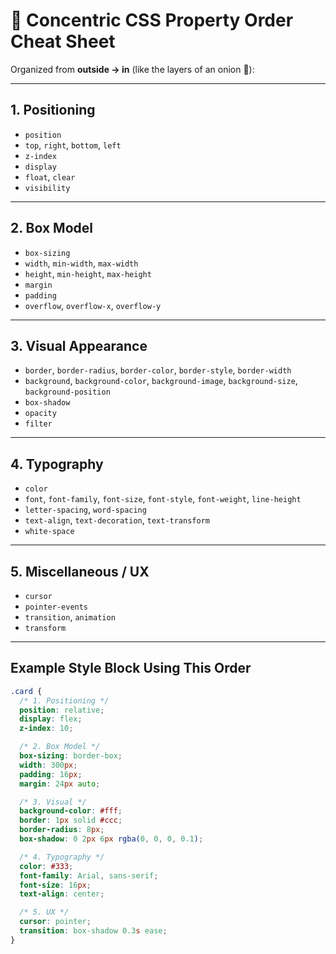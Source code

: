 
# 🧭 Concentric CSS Property Order Cheat Sheet

Organized from **outside → in** (like the layers of an onion 🍥):

---

## 1. Positioning
- `position`
- `top`, `right`, `bottom`, `left`
- `z-index`
- `display`
- `float`, `clear`
- `visibility`

---

## 2. Box Model
- `box-sizing`
- `width`, `min-width`, `max-width`
- `height`, `min-height`, `max-height`
- `margin`
- `padding`
- `overflow`, `overflow-x`, `overflow-y`

---

## 3. Visual Appearance
- `border`, `border-radius`, `border-color`, `border-style`, `border-width`
- `background`, `background-color`, `background-image`, `background-size`, `background-position`
- `box-shadow`
- `opacity`
- `filter`

---

## 4. Typography
- `color`
- `font`, `font-family`, `font-size`, `font-style`, `font-weight`, `line-height`
- `letter-spacing`, `word-spacing`
- `text-align`, `text-decoration`, `text-transform`
- `white-space`

---

## 5. Miscellaneous / UX
- `cursor`
- `pointer-events`
- `transition`, `animation`
- `transform`

---

## Example Style Block Using This Order

```css
.card {
  /* 1. Positioning */
  position: relative;
  display: flex;
  z-index: 10;

  /* 2. Box Model */
  box-sizing: border-box;
  width: 300px;
  padding: 16px;
  margin: 24px auto;

  /* 3. Visual */
  background-color: #fff;
  border: 1px solid #ccc;
  border-radius: 8px;
  box-shadow: 0 2px 6px rgba(0, 0, 0, 0.1);

  /* 4. Typography */
  color: #333;
  font-family: Arial, sans-serif;
  font-size: 16px;
  text-align: center;

  /* 5. UX */
  cursor: pointer;
  transition: box-shadow 0.3s ease;
}
```

